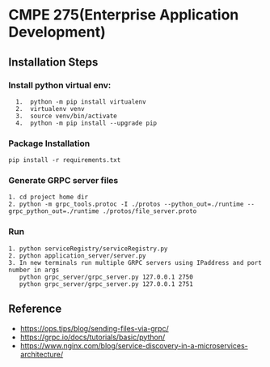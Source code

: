 # CMPE 275(Enterprise Application Development)

## Installation Steps

### Install python virtual env:
```
  1.  python -m pip install virtualenv
  2.  virtualenv venv
  3.  source venv/bin/activate
  4.  python -m pip install --upgrade pip
```

### Package Installation
```
pip install -r requirements.txt
```

### Generate GRPC server files
```
1. cd project home dir
2. python -m grpc_tools.protoc -I ./protos --python_out=./runtime --grpc_python_out=./runtime ./protos/file_server.proto
```
### Run 
```
1. python serviceRegistry/serviceRegistry.py
2. python application_server/server.py
3. In new terminals run multiple GRPC servers using IPaddress and port number in args 
   python grpc_server/grpc_server.py 127.0.0.1 2750
   python grpc_server/grpc_server.py 127.0.0.1 2751 
```
## Reference
- https://ops.tips/blog/sending-files-via-grpc/
- https://grpc.io/docs/tutorials/basic/python/
- https://www.nginx.com/blog/service-discovery-in-a-microservices-architecture/